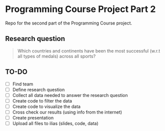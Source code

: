 # Programming Course Project Part 2
Repo for the second part of the Programming Course project.

## Research question
> Which countries and continents have been the most successful (w.r.t all types of medals) across all sports?

## TO-DO

- [ ] Find team
- [ ] Define research question
- [ ] Collect all data needed to answer the research question
- [ ] Create code to filter the data
- [ ] Create code to visualize the data
- [ ] Cross check our results (using info from the internet)
- [ ] Create presentation
- [ ] Upload all files to ilias (slides, code, data)